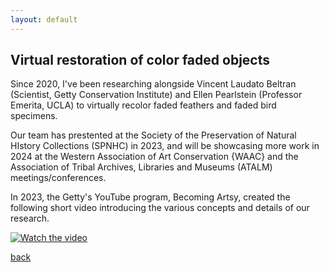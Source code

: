 ```yaml
---
layout: default
---
```


## Virtual restoration of color faded objects

Since 2020, I've been researching alongside Vincent Laudato Beltran (Scientist, Getty Conservation Institute) and Ellen Pearlstein (Professor Emerita, UCLA) to virtually recolor faded feathers and faded bird specimens. 

Our team has prestented at the Society of the Preservation of Natural HIstory Collections (SPNHC) in 2023, and will be showcasing more work in 2024 at the Western Association of Art Conservation {WAAC} and the Association of Tribal Archives, Libraries and Museums (ATALM) meetings/conferences.

In 2023, the Getty's YouTube program, Becoming Artsy, created the following short video introducing the various concepts and details of our research.

[![Watch the video](https://img.youtube.com/vi/Klk0xvCPK7k?si=CFYaFklOIk8V0kvp/0.jpg)](https://youtu.be/Klk0xvCPK7k?si=CFYaFklOIk8V0kvp)


[back](./)

